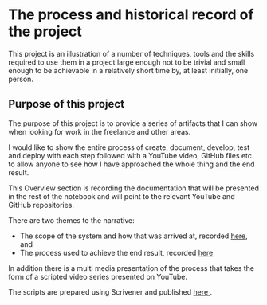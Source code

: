 # The process and historical record of the project
This project is an illustration of a number of techniques, tools and the skills required to use them in a project large enough not to be trivial and small enough to be achievable in a  relatively short time by, at least initially, one person. 

## Purpose of this project
The purpose of this project is to provide a series of artifacts that I can show when looking for work in the freelance and other areas.

I would like to show the entire process of create, document, develop, test and deploy with each step followed with a YouTube video, GitHub files etc. to allow anyone to see how I have approached the whole thing and the end result. 

This Overview section is recording the documentation that will be presented in the rest of the notebook and will point to the relevant YouTube and GitHub repositories. 

There are two themes to the narrative:
- The scope of the system and how that was arrived at, recorded [here](/Open-Source-Customer-Communication-Management-System-Project/Narrative/System-Scope), and
- The process used to achieve the end result, recorded [here](/Open-Source-Customer-Communication-Management-System-Project/Narrative/Development-Process)

In addition there is a multi media presentation of the process that takes the form of a scripted video series presented on YouTube.

The scripts are prepared using Scrivener and published [here ](/Open-Source-Customer-Communication-Management-System-Project/Narrative/Script-for-YouTube-series).